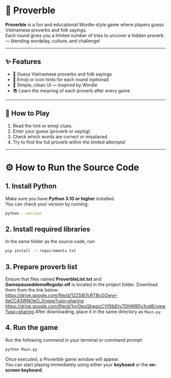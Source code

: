 # 🧩 Proverble

**Proverble** is a fun and educational Wordle-style game where players guess Vietnamese proverbs and folk sayings.  
Each round gives you a limited number of tries to uncover a hidden proverb — blending wordplay, culture, and challenge!

---

## ✨ Features

- 🎯 Guess Vietnamese proverbs and folk sayings  
- 💬 Emoji or icon hints for each round (optional)  
- 🌙 Simple, clean UI — inspired by Wordle  
- 📚 Learn the meaning of each proverb after every game  

---

## 🚀 How to Play

1. Read the hint or emoji clues.  
2. Enter your guess (proverb or saying).  
3. Check which words are correct or misplaced.  
4. Try to find the full proverb within the limited attempts!  

---

# ⚙️ How to Run the Source Code

## 1. Install Python
Make sure you have **Python 3.10 or higher** installed.  
You can check your version by running:
```bash
python --version
```

## 2. Install required libraries
In the same folder as the source code, run:
```bash
pip install -r requirements.txt
```
## 3. Prepare proverb list
Ensure that files named **ProverbleList.txt** and **GamepauseddemoRegular.otf** is located in the project folder.
Download them from the link below: 
https://drive.google.com/file/d/12ZS8I7cRTBcGOwyr-IleCC43WNOeO_il/view?usp=sharing
https://drive.google.com/file/d/1yri0eoQhagizCYI5lbEty7DHWR5yXvd6/view?usp=sharing
After downloading, place it in the same directory as `Main.py`.

## 4. Run the game
Run the following command in your terminal or command prompt:
```bash
python Main.py
```

Once executed, a Proverble game window will appear.  
You can start playing immediately using either your **keyboard** or the **on-screen keyboard**.
